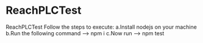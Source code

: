 # ReachPLCTest
ReachPLCTest
Follow the steps to execute:
a.Install nodejs on your machine
b.Run the following command --> npm i
c.Now run --> npm test
